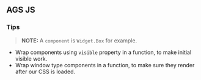 ## AGS JS

### Tips

> **NOTE:** A `component` is `Widget.Box` for example.

* Wrap components using `visible` property in a function, to make initial visible work.
* Wrap window type components in a function, to make sure they render after our CSS is loaded.
